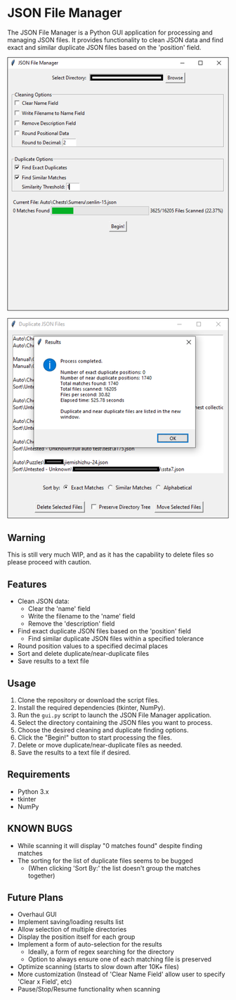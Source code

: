 # JSON File Manager

The JSON File Manager is a Python GUI application for processing and managing JSON files. It provides functionality to clean JSON data and find exact and similar duplicate JSON files based on the 'position' field.

![JSON File Manager Screenshot](JSON_File_Manager.png)

![JSON File Manager Screenshot](JSON_File_Manager_results.png)

## Warning
This is still very much WIP, and as it has the capability to delete files so please proceed with caution.

## Features

- Clean JSON data:
  - Clear the 'name' field
  - Write the filename to the 'name' field
  - Remove the 'description' field
- Find exact duplicate JSON files based on the 'position' field
  - Find similar duplicate JSON files within a specified tolerance
- Round position values to a specified decimal places
- Sort and delete duplicate/near-duplicate files
- Save results to a text file

## Usage

1. Clone the repository or download the script files.
2. Install the required dependencies (tkinter, NumPy).
3. Run the `gui.py` script to launch the JSON File Manager application.
4. Select the directory containing the JSON files you want to process.
5. Choose the desired cleaning and duplicate finding options.
6. Click the "Begin!" button to start processing the files.
7. Delete or move duplicate/near-duplicate files as needed.
8. Save the results to a text file if desired.

## Requirements

- Python 3.x
- tkinter
- NumPy

## KNOWN BUGS

- While scanning it will display "0 matches found" despite finding matches
- The sorting for the list of duplicate files seems to be bugged
  - (When clicking 'Sort By:' the list doesn't group the matches together)

## Future Plans

- Overhaul GUI
- Implement saving/loading results list
- Allow selection of multiple directories
- Display the position itself for each group
- Implement a form of auto-selection for the results
  - Ideally, a form of regex searching for the directory
  - Option to always ensure one of each matching file is preserved
- Optimize scanning (starts to slow down after 10K+ files)
- More customization (Instead of 'Clear Name Field' allow user to specify 'Clear x Field', etc)
- Pause/Stop/Resume functionality when scanning